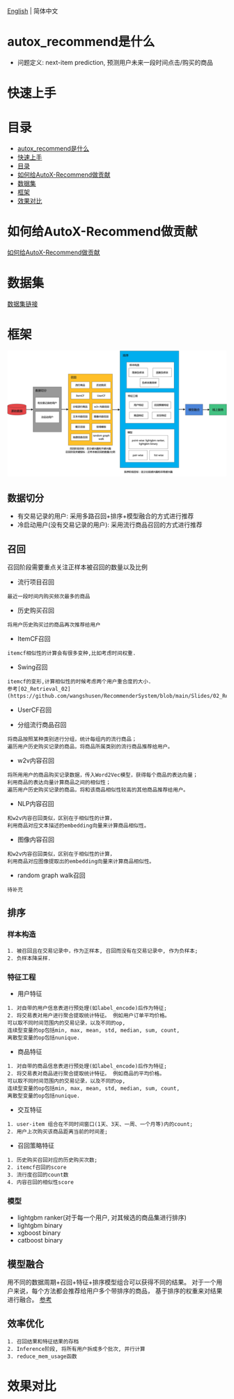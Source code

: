 [English](./README_EN.md) | 简体中文

# autox_recommend是什么

- 问题定义: next-item prediction, 预测用户未来一段时间点击/购买的商品

# 快速上手

# 目录
<!-- TOC -->

- [autox_recommend是什么](#autox_recommend是什么)
- [快速上手](#快速上手)
- [目录](#目录)
- [如何给AutoX-Recommend做贡献](#如何给AutoX-Recommend做贡献)
- [数据集](#数据集)
- [框架](#框架)
- [效果对比](#效果对比)

<!-- /TOC -->

# 如何给AutoX-Recommend做贡献
[如何给AutoX-Recommend做贡献](./call_for_contribute.md)

# 数据集
[数据集链接](./datasets/README.md)

# 框架
![Framework](./img/framework_0525.png)

## 数据切分
- 有交易记录的用户: 采用多路召回+排序+模型融合的方式进行推荐
- 冷启动用户(没有交易记录的用户): 采用流行商品召回的方式进行推荐

## 召回
召回阶段需要重点关注正样本被召回的数量以及比例

- 流行项目召回
```
最近一段时间内购买频次最多的商品
```

- 历史购买召回
```
将用户历史购买过的商品再次推荐给用户
```

- ItemCF召回
```
itemcf相似性的计算会有很多变种,比如考虑时间权重.
```
- Swing召回
```
itemcf的变形,计算相似性的时候考虑两个用户重合度的大小.
参考[02_Retrieval_02](https://github.com/wangshusen/RecommenderSystem/blob/main/Slides/02_Retrieval_02.pdf)
```

- UserCF召回

- 分组流行商品召回
```
将商品按照某种类别进行分组，统计每组内的流行商品；
遍历用户历史购买记录的商品，将商品所属类别的流行商品推荐给用户。
```

- w2v内容召回
```
将所用用户的商品购买记录数据，传入Word2Vec模型，获得每个商品的表达向量；
利用商品的表达向量计算商品之间的相似性；
遍历用户历史购买记录的商品，将和该商品相似性较高的其他商品推荐给用户。
```

- NLP内容召回
```
和w2v内容召回类似，区别在于相似性的计算，
利用商品对应文本描述的embedding向量来计算商品相似性。
```

- 图像内容召回
```
和w2v内容召回类似，区别在于相似性的计算，
利用商品对应图像提取出的embedding向量来计算商品相似性。
```

- random graph walk召回
```
待补充
```

## 排序

### 样本构造
```
1. 被召回且在交易记录中，作为正样本, 召回而没有在交易记录中, 作为负样本;
2. 负样本降采样.
```

### 特征工程
- 用户特征
```
1. 对自带的用户信息表进行预处理(如label_encode)后作为特征;
2. 将交易表对用户进行聚合提取统计特征。 例如用户订单平均价格。
可以取不同时间范围内的交易记录，以及不同的op,
连续型变量的op包括min, max, mean, std, median, sum, count,
离散型变量的op包括nunique.
```
- 商品特征
```
1. 对自带的商品信息表进行预处理(如label_encode)后作为特征;
2. 将交易表对商品进行聚合提取统计特征。 例如商品的平均价格。
可以取不同时间范围内的交易记录，以及不同的op,
连续型变量的op包括min, max, mean, std, median, sum, count,
离散型变量的op包括nunique.
```

- 交互特征
```
1. user-item 组合在不同时间窗口(1天、3天、一周、一个月等)内的count;
2. 用户上次购买该商品距离当前的时间差;
```

- 召回策略特征
```
1. 历史购买召回对应的历史购买次数;
2. itemcf召回的score
3. 流行度召回的count数
4. 内容召回的相似性score
```

### 模型
- lightgbm ranker(对于每一个用户, 对其候选的商品集进行排序)
- lightgbm binary
- xgboost binary
- catboost binary

## 模型融合
用不同的数据周期+召回+特征+排序模型组合可以获得不同的结果。
对于一个用户来说，每个方法都会推荐给用户多个带排序的商品，
基于排序的权重来对结果进行融合。
[参考](https://www.kaggle.com/code/tarique7/lb-0-0240-h-m-ensemble-magic-multi-blend)

## 效率优化
```
1. 召回结果和特征结果的存档
2. Inference阶段, 将所有用户拆成多个批次, 并行计算
3. reduce_mem_usage函数
```

# 效果对比

